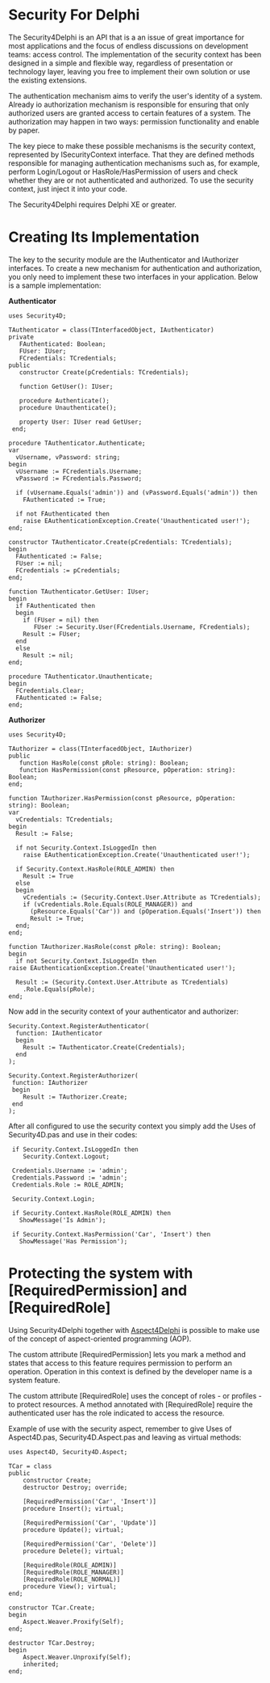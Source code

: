 # Security For Delphi

The Security4Delphi is an API that is a an issue of great importance for most applications and the focus of endless discussions on development teams: access control. The implementation of the security context has been designed in a simple and flexible way, regardless of presentation or technology layer, leaving you free to implement their own solution or use the existing extensions.

The authentication mechanism aims to verify the user's identity of a system. Already io authorization mechanism is responsible for ensuring that only authorized users are granted access to certain features of a system. The authorization may happen in two ways: permission functionality and enable by paper.

The key piece to make these possible mechanisms is the security context, represented by ISecurityContext interface. That they are defined methods responsible for managing authentication mechanisms such as, for example, perform Login/Logout or HasRole/HasPermission of users and check whether they are or not authenticated and authorized. To use the security context, just inject it into your code.

The Security4Delphi requires Delphi XE or greater.

# Creating Its Implementation #

The key to the security module are the IAuthenticator and IAuthorizer interfaces. To create a new mechanism for authentication and authorization, you only need to implement these two interfaces in your application. Below is a sample implementation:

**Authenticator**

    uses Security4D;

	TAuthenticator = class(TInterfacedObject, IAuthenticator)
    private
       FAuthenticated: Boolean;
       FUser: IUser;
       FCredentials: TCredentials;
    public
       constructor Create(pCredentials: TCredentials);
    
       function GetUser(): IUser;
    
       procedure Authenticate();
       procedure Unauthenticate();
    
       property User: IUser read GetUser;
     end;

    procedure TAuthenticator.Authenticate;
    var
      vUsername, vPassword: string;
    begin
      vUsername := FCredentials.Username;
      vPassword := FCredentials.Password;
    
      if (vUsername.Equals('admin')) and (vPassword.Equals('admin')) then
    	FAuthenticated := True;
    
      if not FAuthenticated then
    	raise EAuthenticationException.Create('Unauthenticated user!');
    end;
    
    constructor TAuthenticator.Create(pCredentials: TCredentials);
    begin
      FAuthenticated := False;
      FUser := nil;
      FCredentials := pCredentials;
    end;
    
    function TAuthenticator.GetUser: IUser;
    begin
      if FAuthenticated then
      begin
    	if (FUser = nil) then
      	   FUser := Security.User(FCredentials.Username, FCredentials);
       	Result := FUser;
      end
      else
    	Result := nil;
    end;
    
    procedure TAuthenticator.Unauthenticate;
    begin
      FCredentials.Clear;
      FAuthenticated := False;
    end;

**Authorizer**

    uses Security4D;

	TAuthorizer = class(TInterfacedObject, IAuthorizer)
    public
       function HasRole(const pRole: string): Boolean;
       function HasPermission(const pResource, pOperation: string): Boolean;
    end;

    function TAuthorizer.HasPermission(const pResource, pOperation: string): Boolean;
    var
      vCredentials: TCredentials;
    begin
      Result := False;
    
      if not Security.Context.IsLoggedIn then
    	raise EAuthenticationException.Create('Unauthenticated user!');
    
      if Security.Context.HasRole(ROLE_ADMIN) then
    	Result := True
      else
      begin
    	vCredentials := (Security.Context.User.Attribute as TCredentials);
    	if (vCredentials.Role.Equals(ROLE_MANAGER)) and 
		  (pResource.Equals('Car')) and (pOperation.Equals('Insert')) then
      	  Result := True;
      end;
    end;
    
    function TAuthorizer.HasRole(const pRole: string): Boolean;
    begin
      if not Security.Context.IsLoggedIn then
    raise EAuthenticationException.Create('Unauthenticated user!');
    
      Result := (Security.Context.User.Attribute as TCredentials)
        .Role.Equals(pRole);
    end;

Now add in the security context of your authenticator and authorizer:

    Security.Context.RegisterAuthenticator(
      function: IAuthenticator
      begin
        Result := TAuthenticator.Create(Credentials);
      end
    );
    
    Security.Context.RegisterAuthorizer(
     function: IAuthorizer
     begin
        Result := TAuthorizer.Create;
     end
    );

After all configured to use the security context you simply add the Uses of Security4D.pas and use in their codes:

     if Security.Context.IsLoggedIn then
    	Security.Context.Logout;
    
     Credentials.Username := 'admin';
     Credentials.Password := 'admin';
     Credentials.Role := ROLE_ADMIN;

     Security.Context.Login;

     if Security.Context.HasRole(ROLE_ADMIN) then
       ShowMessage('Is Admin');

	 if Security.Context.HasPermission('Car', 'Insert') then
       ShowMessage('Has Permission');

# Protecting the system with [RequiredPermission] and [RequiredRole] #

Using Security4Delphi together with [Aspect4Delphi](https://github.com/ezequieljuliano/Aspect4Delphi) is possible to make use of the concept of aspect-oriented programming (AOP).  

The custom attribute [RequiredPermission] lets you mark a method and states that access to this feature requires permission to perform an operation. Operation in this context is defined by the developer name is a system feature.

The custom attribute [RequiredRole] uses the concept of roles - or profiles - to protect resources. A method annotated with [RequiredRole] require the authenticated user has the role indicated to access the resource. 

Example of use with the security aspect, remember to give Uses of Aspect4D.pas, Security4D.Aspect.pas and leaving as virtual methods:

    uses Aspect4D, Security4D.Aspect;

	TCar = class
    public
	    constructor Create;
	    destructor Destroy; override;
	    
	    [RequiredPermission('Car', 'Insert')]
	    procedure Insert(); virtual;
	    
	    [RequiredPermission('Car', 'Update')]
	    procedure Update(); virtual;
	    
	    [RequiredPermission('Car', 'Delete')]
	    procedure Delete(); virtual;
	    
	    [RequiredRole(ROLE_ADMIN)]
	    [RequiredRole(ROLE_MANAGER)]
	    [RequiredRole(ROLE_NORMAL)]
	    procedure View(); virtual;
    end;

    constructor TCar.Create;
    begin
      	Aspect.Weaver.Proxify(Self);
    end;
    
    destructor TCar.Destroy;
    begin
      	Aspect.Weaver.Unproxify(Self);
      	inherited;
    end;
